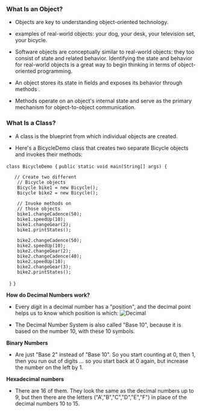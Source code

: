 ### What Is an Object?
- Objects are key to understanding object-oriented technology.

- examples of real-world objects: your dog, your desk, your television set, your bicycle.

- Software objects are conceptually similar to real-world objects: they too consist of state and related behavior. Identifying the state and behavior for real-world objects is a great way to begin thinking in terms of object-oriented programming.

- An object stores its state in fields and exposes its behavior through methods . 

- Methods operate on an object's internal state and serve as the primary mechanism for object-to-object communication.

### What Is a Class? 
- A class is the blueprint from which individual objects are created.

- Here's a BicycleDemo class that creates two separate Bicycle objects and invokes their methods:

`class BicycleDemo {`
    `public static void main(String[] args) {`

       // Create two different
        // Bicycle objects
        Bicycle bike1 = new Bicycle();
        Bicycle bike2 = new Bicycle();

        // Invoke methods on 
        // those objects
        bike1.changeCadence(50);
        bike1.speedUp(10);
        bike1.changeGear(2);
        bike1.printStates();

        bike2.changeCadence(50);
        bike2.speedUp(10);
        bike2.changeGear(2);
        bike2.changeCadence(40);
        bike2.speedUp(10);
        bike2.changeGear(3);
        bike2.printStates();
   ` }`
`}`

**How do Decimal Numbers work?**
- Every digit in a decimal number has a "position", and the decimal point helps us to know which position is which:
![Decimal](https://www.mathsisfun.com/numbers/images/decimal.svg)

- The Decimal Number System is also called "Base 10", because it is based on the number 10, with these 10 symbols.

**Binary Numbers**
- Are just "Base 2" instead of "Base 10". So you start counting at 0, then 1, then you run out of digits ... so you start back at 0 again, but increase the number on the left by 1.


**Hexadecimal numbers**
- There are 16 of them. They look the same as the decimal numbers up to 9, but then there are the letters ("A',"B","C","D","E","F") in place of the decimal numbers 10 to 15.